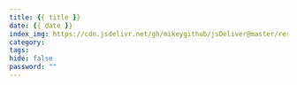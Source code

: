 ```yaml
---
title: {{ title }}
date: {{ date }}
index_img: https://cdn.jsdelivr.net/gh/mikeygithub/jsDeliver@master/resource/img/
category: 
tags:
hide: false
password: ""
---
```


